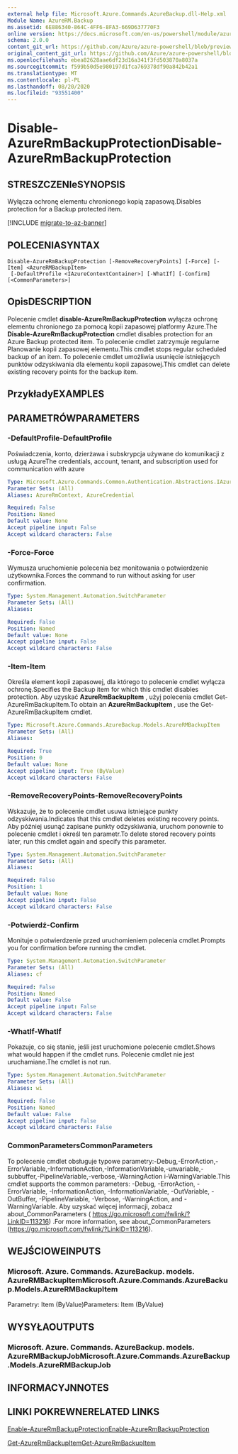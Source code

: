 ```yaml
---
external help file: Microsoft.Azure.Commands.AzureBackup.dll-Help.xml
Module Name: AzureRM.Backup
ms.assetid: 6E886340-864C-4FF6-8FA3-669D637770F3
online version: https://docs.microsoft.com/en-us/powershell/module/azurerm.backup/disable-azurermbackupprotection
schema: 2.0.0
content_git_url: https://github.com/Azure/azure-powershell/blob/preview/src/ResourceManager/AzureBackup/Commands.AzureBackup/help/Disable-AzureRmBackupProtection.md
original_content_git_url: https://github.com/Azure/azure-powershell/blob/preview/src/ResourceManager/AzureBackup/Commands.AzureBackup/help/Disable-AzureRmBackupProtection.md
ms.openlocfilehash: ebea82628aae6df23d16a341f3fd503870a8037a
ms.sourcegitcommit: f599b50d5e980197d1fca769378df90a842b42a1
ms.translationtype: MT
ms.contentlocale: pl-PL
ms.lasthandoff: 08/20/2020
ms.locfileid: "93551400"
---
```

# <span data-ttu-id="69930-101">Disable-AzureRmBackupProtection</span><span class="sxs-lookup"><span data-stu-id="69930-101">Disable-AzureRmBackupProtection</span></span>

## <span data-ttu-id="69930-102">STRESZCZENIe</span><span class="sxs-lookup"><span data-stu-id="69930-102">SYNOPSIS</span></span>
<span data-ttu-id="69930-103">Wyłącza ochronę elementu chronionego kopią zapasową.</span><span class="sxs-lookup"><span data-stu-id="69930-103">Disables protection for a Backup protected item.</span></span>

[!INCLUDE [migrate-to-az-banner](../../includes/migrate-to-az-banner.md)]

## <span data-ttu-id="69930-104">POLECENIA</span><span class="sxs-lookup"><span data-stu-id="69930-104">SYNTAX</span></span>

```
Disable-AzureRmBackupProtection [-RemoveRecoveryPoints] [-Force] [-Item] <AzureRMBackupItem>
 [-DefaultProfile <IAzureContextContainer>] [-WhatIf] [-Confirm] [<CommonParameters>]
```

## <span data-ttu-id="69930-105">Opis</span><span class="sxs-lookup"><span data-stu-id="69930-105">DESCRIPTION</span></span>
<span data-ttu-id="69930-106">Polecenie cmdlet **disable-AzureRmBackupProtection** wyłącza ochronę elementu chronionego za pomocą kopii zapasowej platformy Azure.</span><span class="sxs-lookup"><span data-stu-id="69930-106">The **Disable-AzureRmBackupProtection** cmdlet disables protection for an Azure Backup protected item.</span></span>
<span data-ttu-id="69930-107">To polecenie cmdlet zatrzymuje regularne Planowanie kopii zapasowej elementu.</span><span class="sxs-lookup"><span data-stu-id="69930-107">This cmdlet stops regular scheduled backup of an item.</span></span>
<span data-ttu-id="69930-108">To polecenie cmdlet umożliwia usunięcie istniejących punktów odzyskiwania dla elementu kopii zapasowej.</span><span class="sxs-lookup"><span data-stu-id="69930-108">This cmdlet can delete existing recovery points for the backup item.</span></span>

## <span data-ttu-id="69930-109">Przykłady</span><span class="sxs-lookup"><span data-stu-id="69930-109">EXAMPLES</span></span>

## <span data-ttu-id="69930-110">PARAMETRÓW</span><span class="sxs-lookup"><span data-stu-id="69930-110">PARAMETERS</span></span>

### <span data-ttu-id="69930-111">-DefaultProfile</span><span class="sxs-lookup"><span data-stu-id="69930-111">-DefaultProfile</span></span>
<span data-ttu-id="69930-112">Poświadczenia, konto, dzierżawa i subskrypcja używane do komunikacji z usługą Azure</span><span class="sxs-lookup"><span data-stu-id="69930-112">The credentials, account, tenant, and subscription used for communication with azure</span></span>

```yaml
Type: Microsoft.Azure.Commands.Common.Authentication.Abstractions.IAzureContextContainer
Parameter Sets: (All)
Aliases: AzureRmContext, AzureCredential

Required: False
Position: Named
Default value: None
Accept pipeline input: False
Accept wildcard characters: False
```

### <span data-ttu-id="69930-113">-Force</span><span class="sxs-lookup"><span data-stu-id="69930-113">-Force</span></span>
<span data-ttu-id="69930-114">Wymusza uruchomienie polecenia bez monitowania o potwierdzenie użytkownika.</span><span class="sxs-lookup"><span data-stu-id="69930-114">Forces the command to run without asking for user confirmation.</span></span>

```yaml
Type: System.Management.Automation.SwitchParameter
Parameter Sets: (All)
Aliases:

Required: False
Position: Named
Default value: None
Accept pipeline input: False
Accept wildcard characters: False
```

### <span data-ttu-id="69930-115">-Item</span><span class="sxs-lookup"><span data-stu-id="69930-115">-Item</span></span>
<span data-ttu-id="69930-116">Określa element kopii zapasowej, dla którego to polecenie cmdlet wyłącza ochronę.</span><span class="sxs-lookup"><span data-stu-id="69930-116">Specifies the Backup item for which this cmdlet disables protection.</span></span>
<span data-ttu-id="69930-117">Aby uzyskać **AzureRmBackupItem** , użyj polecenia cmdlet Get-AzureRmBackupItem.</span><span class="sxs-lookup"><span data-stu-id="69930-117">To obtain an **AzureRmBackupItem** , use the Get-AzureRmBackupItem cmdlet.</span></span>

```yaml
Type: Microsoft.Azure.Commands.AzureBackup.Models.AzureRMBackupItem
Parameter Sets: (All)
Aliases:

Required: True
Position: 0
Default value: None
Accept pipeline input: True (ByValue)
Accept wildcard characters: False
```

### <span data-ttu-id="69930-118">-RemoveRecoveryPoints</span><span class="sxs-lookup"><span data-stu-id="69930-118">-RemoveRecoveryPoints</span></span>
<span data-ttu-id="69930-119">Wskazuje, że to polecenie cmdlet usuwa istniejące punkty odzyskiwania.</span><span class="sxs-lookup"><span data-stu-id="69930-119">Indicates that this cmdlet deletes existing recovery points.</span></span>
<span data-ttu-id="69930-120">Aby później usunąć zapisane punkty odzyskiwania, uruchom ponownie to polecenie cmdlet i określ ten parametr.</span><span class="sxs-lookup"><span data-stu-id="69930-120">To delete stored recovery points later, run this cmdlet again and specify this parameter.</span></span>

```yaml
Type: System.Management.Automation.SwitchParameter
Parameter Sets: (All)
Aliases:

Required: False
Position: 1
Default value: None
Accept pipeline input: False
Accept wildcard characters: False
```

### <span data-ttu-id="69930-121">-Potwierdź</span><span class="sxs-lookup"><span data-stu-id="69930-121">-Confirm</span></span>
<span data-ttu-id="69930-122">Monituje o potwierdzenie przed uruchomieniem polecenia cmdlet.</span><span class="sxs-lookup"><span data-stu-id="69930-122">Prompts you for confirmation before running the cmdlet.</span></span>

```yaml
Type: System.Management.Automation.SwitchParameter
Parameter Sets: (All)
Aliases: cf

Required: False
Position: Named
Default value: False
Accept pipeline input: False
Accept wildcard characters: False
```

### <span data-ttu-id="69930-123">-WhatIf</span><span class="sxs-lookup"><span data-stu-id="69930-123">-WhatIf</span></span>
<span data-ttu-id="69930-124">Pokazuje, co się stanie, jeśli jest uruchomione polecenie cmdlet.</span><span class="sxs-lookup"><span data-stu-id="69930-124">Shows what would happen if the cmdlet runs.</span></span>
<span data-ttu-id="69930-125">Polecenie cmdlet nie jest uruchamiane.</span><span class="sxs-lookup"><span data-stu-id="69930-125">The cmdlet is not run.</span></span>

```yaml
Type: System.Management.Automation.SwitchParameter
Parameter Sets: (All)
Aliases: wi

Required: False
Position: Named
Default value: False
Accept pipeline input: False
Accept wildcard characters: False
```

### <span data-ttu-id="69930-126">CommonParameters</span><span class="sxs-lookup"><span data-stu-id="69930-126">CommonParameters</span></span>
<span data-ttu-id="69930-127">To polecenie cmdlet obsługuje typowe parametry:-Debug,-ErrorAction,-ErrorVariable,-InformationAction,-InformationVariable,-unvariable,-subbuffer,-PipelineVariable,-verbose,-WarningAction i-WarningVariable.</span><span class="sxs-lookup"><span data-stu-id="69930-127">This cmdlet supports the common parameters: -Debug, -ErrorAction, -ErrorVariable, -InformationAction, -InformationVariable, -OutVariable, -OutBuffer, -PipelineVariable, -Verbose, -WarningAction, and -WarningVariable.</span></span> <span data-ttu-id="69930-128">Aby uzyskać więcej informacji, zobacz about_CommonParameters ( https://go.microsoft.com/fwlink/?LinkID=113216) .</span><span class="sxs-lookup"><span data-stu-id="69930-128">For more information, see about_CommonParameters (https://go.microsoft.com/fwlink/?LinkID=113216).</span></span>

## <span data-ttu-id="69930-129">WEJŚCIOWE</span><span class="sxs-lookup"><span data-stu-id="69930-129">INPUTS</span></span>

### <span data-ttu-id="69930-130">Microsoft. Azure. Commands. AzureBackup. models. AzureRMBackupItem</span><span class="sxs-lookup"><span data-stu-id="69930-130">Microsoft.Azure.Commands.AzureBackup.Models.AzureRMBackupItem</span></span>
<span data-ttu-id="69930-131">Parametry: Item (ByValue)</span><span class="sxs-lookup"><span data-stu-id="69930-131">Parameters: Item (ByValue)</span></span>

## <span data-ttu-id="69930-132">WYSYŁA</span><span class="sxs-lookup"><span data-stu-id="69930-132">OUTPUTS</span></span>

### <span data-ttu-id="69930-133">Microsoft. Azure. Commands. AzureBackup. models. AzureRMBackupJob</span><span class="sxs-lookup"><span data-stu-id="69930-133">Microsoft.Azure.Commands.AzureBackup.Models.AzureRMBackupJob</span></span>

## <span data-ttu-id="69930-134">INFORMACYJN</span><span class="sxs-lookup"><span data-stu-id="69930-134">NOTES</span></span>

## <span data-ttu-id="69930-135">LINKI POKREWNE</span><span class="sxs-lookup"><span data-stu-id="69930-135">RELATED LINKS</span></span>

[<span data-ttu-id="69930-136">Enable-AzureRmBackupProtection</span><span class="sxs-lookup"><span data-stu-id="69930-136">Enable-AzureRmBackupProtection</span></span>](./Enable-AzureRmBackupProtection.md)

[<span data-ttu-id="69930-137">Get-AzureRmBackupItem</span><span class="sxs-lookup"><span data-stu-id="69930-137">Get-AzureRmBackupItem</span></span>](./Get-AzureRmBackupItem.md)


